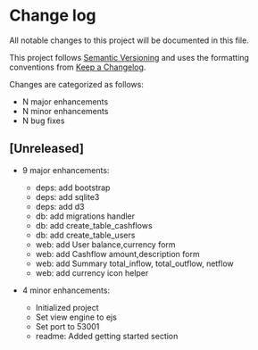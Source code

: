 # Change log

All notable changes to this project will be documented in this file.

This project follows [Semantic Versioning](http://semver.org/) and uses the formatting conventions from [Keep a Changelog](http://keepachangelog.com).

Changes are categorized as follows:

* N major enhancements
* N minor enhancements
* N bug fixes

## [Unreleased]

* 9 major enhancements:

   * deps: add bootstrap
   * deps: add sqlite3
   * deps: add d3
   * db: add migrations handler
   * db: add create_table_cashflows
   * db: add create_table_users
   * web: add User balance,currency form
   * web: add Cashflow amount,description form
   * web: add Summary total_inflow, total_outflow, netflow
   * web: add currency icon helper

* 4 minor enhancements:

  * Initialized project
  * Set view engine to ejs
  * Set port to 53001
  * readme: Added getting started section
